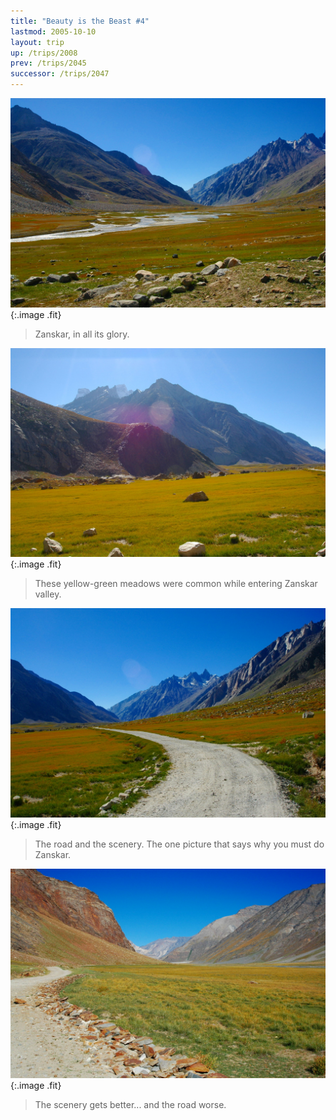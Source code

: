 ```yaml
---
title: "Beauty is the Beast #4"
lastmod: 2005-10-10
layout: trip
up: /trips/2008
prev: /trips/2045
successor: /trips/2047
---
```


![DSC_0263.JPG](/images/photos/DSC_0263.JPG 'DSC_0263.JPG'){:.image .fit}

>  Zanskar, in all its glory. 

![DSC_0265.JPG](/images/photos/DSC_0265.JPG 'DSC_0265.JPG'){:.image .fit}

>  These yellow-green meadows were common while             entering Zanskar valley. 

![DSC_0266.JPG](/images/photos/DSC_0266.JPG 'DSC_0266.JPG'){:.image .fit}

>  The road and the scenery. The one picture that             says why you must do Zanskar. 

![DSC_0267.JPG](/images/photos/DSC_0267.JPG 'DSC_0267.JPG'){:.image .fit}

>  The scenery gets better... and the road worse.             


